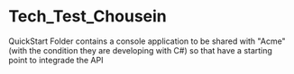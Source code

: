 # Tech_Test_Chousein
QuickStart Folder contains a console application to be shared with "Acme" (with the condition they are developing with C#) so that have a starting point to integrade the API
